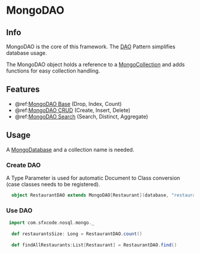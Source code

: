 # MongoDAO

## Info

MongoDAO is the core of this framework.  The [DAO](https://en.wikipedia.org/wiki/Data_access_object) Pattern simplifies database usage.

The MongoDAO object holds a reference to a [MongoCollection](http://mongodb.github.io/mongo-scala-driver/2.3/scaladoc/org/mongodb/scala/MongoCollection.html) and adds functions for easy collection handling.


## Features

* @ref:[MongoDAO Base](base.md) (Drop, Index, Count)
* @ref:[MongoDAO CRUD](crud.md) (Create, Insert, Delete)
* @ref:[MongoDAO Search](search.md) (Search, Distinct, Aggregate)

## Usage

A [MongoDatabase](http://mongodb.github.io/mongo-scala-driver/2.3/scaladoc/org/mongodb/scala/MongoDatabase.html) and a collection name is needed.

### Create DAO

A Type Parameter is used for automatic Document to Class conversion (case classes needs to be registered).

```scala
  object RestaurantDAO extends MongoDAO[Restaurant](database, "restaurants")
```

### Use DAO

```scala
 import com.sfxcode.nosql.mongo._
 
  def restaurantsSize: Long = RestaurantDAO.count()
  
  def findAllRestaurants:List[Restaurant] = RestaurantDAO.find()
```



